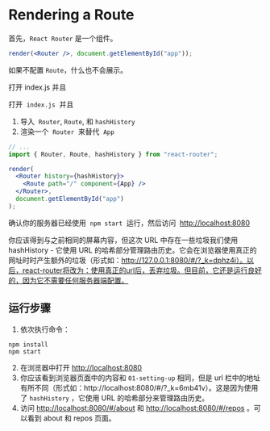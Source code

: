 # Rendering a Route

首先，`React Router` 是一个组件。

```jsx
render(<Router />, document.getElementById("app"));
```

如果不配置 `Route`，什么也不会展示。

打开 index.js 并且

打开  `index.js`  并且

1. 导入  `Router`, `Route`, 和 `hashHistory`
2. 渲染一个  `Router`  来替代  `App`

```jsx
// ...
import { Router, Route, hashHistory } from "react-router";

render(
  <Router history={hashHistory}>
    <Route path="/" component={App} />
  </Router>,
  document.getElementById("app")
);
```

确认你的服务器已经使用  `npm start`  运行，然后访问  [http://localhost:8080](http://localhost:8080/)

你应该得到与之前相同的屏幕内容，但这次 URL 中存在一些垃圾我们使用 hashHistory - 它使用 URL 的哈希部分管理路由历史。它会在浏览器使用真正的网址时时产生额外的垃圾（形式如：http://127.0.0.1:8080/#/?_k=dphz4i）。以后，react-router将改为：使用真正的url后，丢弃垃圾。但目前，它还是运行良好的，因为它不需要任何服务器端配置。

## 运行步骤

1. 依次执行命令：

```
npm install
npm start
```

2. 在浏览器中打开 [http://localhost:8080](http://localhost:8080)
3. 你应该看到浏览器页面中的内容和 `01-setting-up` 相同，但是 url 栏中的地址有所不同（形式如：http://localhost:8080/#/?\_k=6mb41v）。这是因为使用了 `hashHistory` ，它使用 URL 的哈希部分来管理路由历史。
4. 访问 [http://localhost:8080/#/about](http://localhost:8080/#/about) 和 [http://localhost:8080/#/repos](http://localhost:8080/#/repos) 。可以看到 about 和 repos 页面。
